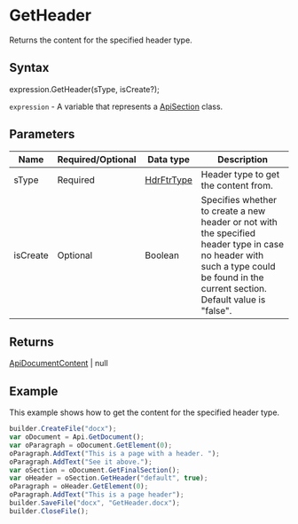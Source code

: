# GetHeader

Returns the content for the specified header type.

## Syntax

expression.GetHeader(sType, isCreate?);

`expression` - A variable that represents a [ApiSection](../ApiSection.md) class.

## Parameters

| **Name** | **Required/Optional** | **Data type** | **Description** |
| ------------- | ------------- | ------------- | ------------- |
| sType | Required | [HdrFtrType](../../../Enumerations/HdrFtrType.md) | Header type to get the content from. |
| isCreate | Optional | Boolean | Specifies whether to create a new header or not with the specified header type in case no header with such a type could be found in the current section. Default value is "false". |

## Returns

[ApiDocumentContent](../../ApiDocumentContent/ApiDocumentContent.md) &#124; null

## Example

This example shows how to get the content for the specified header type.

```javascript
builder.CreateFile("docx");
var oDocument = Api.GetDocument();
var oParagraph = oDocument.GetElement(0);
oParagraph.AddText("This is a page with a header. ");
oParagraph.AddText("See it above.");
var oSection = oDocument.GetFinalSection();
var oHeader = oSection.GetHeader("default", true);
oParagraph = oHeader.GetElement(0);
oParagraph.AddText("This is a page header");
builder.SaveFile("docx", "GetHeader.docx");
builder.CloseFile();
```